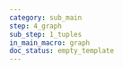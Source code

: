 ```yaml
---
category: sub_main
step: 4_graph
sub_step: 1_tuples
in_main_macro: graph
doc_status: empty_template
---
```

